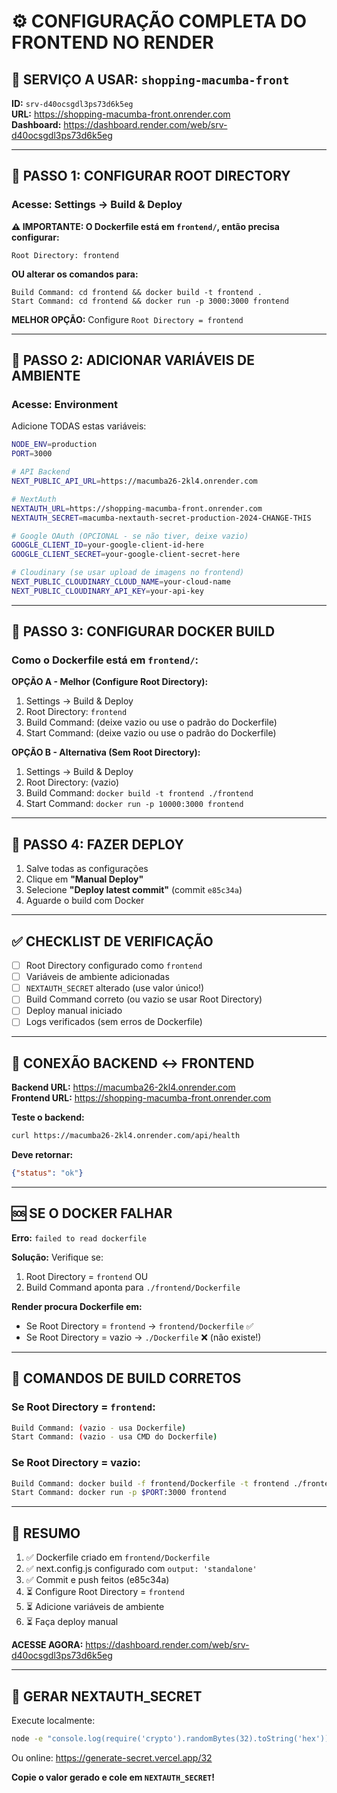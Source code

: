 # ⚙️ CONFIGURAÇÃO COMPLETA DO FRONTEND NO RENDER

## 🎯 SERVIÇO A USAR: `shopping-macumba-front`

**ID:** `srv-d40ocsgdl3ps73d6k5eg`  
**URL:** https://shopping-macumba-front.onrender.com  
**Dashboard:** https://dashboard.render.com/web/srv-d40ocsgdl3ps73d6k5eg

---

## 🔧 PASSO 1: CONFIGURAR ROOT DIRECTORY

### Acesse: Settings → Build & Deploy

**⚠️ IMPORTANTE: O Dockerfile está em `frontend/`, então precisa configurar:**

```
Root Directory: frontend
```

**OU alterar os comandos para:**

```
Build Command: cd frontend && docker build -t frontend .
Start Command: cd frontend && docker run -p 3000:3000 frontend
```

**MELHOR OPÇÃO:** Configure `Root Directory = frontend`

---

## 🔐 PASSO 2: ADICIONAR VARIÁVEIS DE AMBIENTE

### Acesse: Environment

Adicione TODAS estas variáveis:

```bash
NODE_ENV=production
PORT=3000

# API Backend
NEXT_PUBLIC_API_URL=https://macumba26-2kl4.onrender.com

# NextAuth
NEXTAUTH_URL=https://shopping-macumba-front.onrender.com
NEXTAUTH_SECRET=macumba-nextauth-secret-production-2024-CHANGE-THIS

# Google OAuth (OPCIONAL - se não tiver, deixe vazio)
GOOGLE_CLIENT_ID=your-google-client-id-here
GOOGLE_CLIENT_SECRET=your-google-client-secret-here

# Cloudinary (se usar upload de imagens no frontend)
NEXT_PUBLIC_CLOUDINARY_CLOUD_NAME=your-cloud-name
NEXT_PUBLIC_CLOUDINARY_API_KEY=your-api-key
```

---

## 🐳 PASSO 3: CONFIGURAR DOCKER BUILD

### Como o Dockerfile está em `frontend/`:

**OPÇÃO A - Melhor (Configure Root Directory):**
1. Settings → Build & Deploy
2. Root Directory: `frontend`
3. Build Command: (deixe vazio ou use o padrão do Dockerfile)
4. Start Command: (deixe vazio ou use o padrão do Dockerfile)

**OPÇÃO B - Alternativa (Sem Root Directory):**
1. Settings → Build & Deploy
2. Root Directory: (vazio)
3. Build Command: `docker build -t frontend ./frontend`
4. Start Command: `docker run -p 10000:3000 frontend`

---

## 🚀 PASSO 4: FAZER DEPLOY

1. Salve todas as configurações
2. Clique em **"Manual Deploy"**
3. Selecione **"Deploy latest commit"** (commit `e85c34a`)
4. Aguarde o build com Docker

---

## ✅ CHECKLIST DE VERIFICAÇÃO

- [ ] Root Directory configurado como `frontend`
- [ ] Variáveis de ambiente adicionadas
- [ ] `NEXTAUTH_SECRET` alterado (use valor único!)
- [ ] Build Command correto (ou vazio se usar Root Directory)
- [ ] Deploy manual iniciado
- [ ] Logs verificados (sem erros de Dockerfile)

---

## 🔗 CONEXÃO BACKEND ↔ FRONTEND

**Backend URL:** https://macumba26-2kl4.onrender.com  
**Frontend URL:** https://shopping-macumba-front.onrender.com

**Teste o backend:**
```bash
curl https://macumba26-2kl4.onrender.com/api/health
```

**Deve retornar:**
```json
{"status": "ok"}
```

---

## 🆘 SE O DOCKER FALHAR

**Erro:** `failed to read dockerfile`

**Solução:** Verifique se:
1. Root Directory = `frontend` OU
2. Build Command aponta para `./frontend/Dockerfile`

**Render procura Dockerfile em:**
- Se Root Directory = `frontend` → `frontend/Dockerfile` ✅
- Se Root Directory = vazio → `./Dockerfile` ❌ (não existe!)

---

## 📝 COMANDOS DE BUILD CORRETOS

### Se Root Directory = `frontend`:
```bash
Build Command: (vazio - usa Dockerfile)
Start Command: (vazio - usa CMD do Dockerfile)
```

### Se Root Directory = vazio:
```bash
Build Command: docker build -f frontend/Dockerfile -t frontend ./frontend
Start Command: docker run -p $PORT:3000 frontend
```

---

## 🎯 RESUMO

1. ✅ Dockerfile criado em `frontend/Dockerfile`
2. ✅ next.config.js configurado com `output: 'standalone'`
3. ✅ Commit e push feitos (e85c34a)
4. ⏳ Configure Root Directory = `frontend`
5. ⏳ Adicione variáveis de ambiente
6. ⏳ Faça deploy manual

**ACESSE AGORA:** https://dashboard.render.com/web/srv-d40ocsgdl3ps73d6k5eg

---

## 🔑 GERAR NEXTAUTH_SECRET

Execute localmente:
```bash
node -e "console.log(require('crypto').randomBytes(32).toString('hex'))"
```

Ou online: https://generate-secret.vercel.app/32

**Copie o valor gerado e cole em `NEXTAUTH_SECRET`!**

